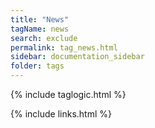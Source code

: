 ```yaml
---
title: "News"
tagName: news
search: exclude
permalink: tag_news.html
sidebar: documentation_sidebar
folder: tags
---
```

{% include taglogic.html %}

{% include links.html %}
